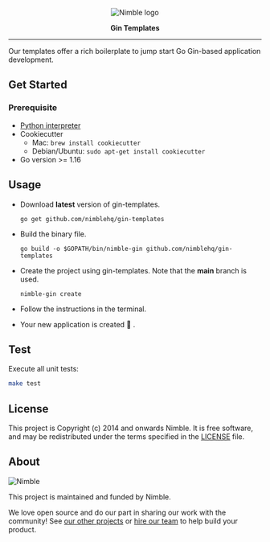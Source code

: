 <p align="center">
  <img alt="Nimble logo" src="https://assets.nimblehq.co/logo/light/logo-light-text-320.png" />
</p>

<p align="center">
  <strong>Gin Templates</strong>
</p>

---

Our templates offer a rich boilerplate to jump start Go Gin-based application development.

## Get Started

### Prerequisite

- [Python interpreter](https://docs.python.org/3/using/index.html)
- Cookiecutter
  - Mac: `brew install cookiecutter`
  - Debian/Ubuntu: `sudo apt-get install cookiecutter`
- Go version >= 1.16

## Usage

- Download **latest** version of gin-templates.
  ```
  go get github.com/nimblehq/gin-templates
  ```

- Build the binary file.
  ```
  go build -o $GOPATH/bin/nimble-gin github.com/nimblehq/gin-templates
  ```

- Create the project using gin-templates. Note that the **main** branch is used.
  ```
  nimble-gin create
  ```

- Follow the instructions in the terminal.

- Your new application is created 🎉 .

## Test

Execute all unit tests:

```sh
make test
```

## License

This project is Copyright (c) 2014 and onwards Nimble. It is free software,
and may be redistributed under the terms specified in the [LICENSE] file.

[LICENSE]: /LICENSE

## About

![Nimble](https://assets.nimblehq.co/logo/dark/logo-dark-text-160.png)

This project is maintained and funded by Nimble.

We love open source and do our part in sharing our work with the community!
See [our other projects][community] or [hire our team][hire] to help build your product.

[community]: https://github.com/nimblehq
[hire]: https://nimblehq.co/
